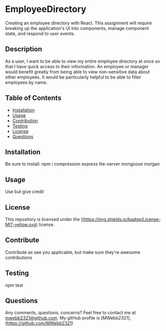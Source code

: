 # EmployeeDirectory

Creating an employee directory with React. This assignment will require breaking up the application's UI into components, manage component state, and respond to user events.

## Description

As a user, I want to be able to view my entire employee directory at once so that I have quick access to their information. An employee or manager would benefit greatly from being able to view non-sensitive data about other employees. It would be particularly helpful to be able to filter employees by name.

## Table of Contents

- [Installation](#installation)
- [Usage](#usage)
- [Contribution](#contribute)
- [Testing](#tests)
- [License](#license)
- [Questions](#questions)

## Installation

Be sure to install: npm i compression express lite-server mongoose morgan

## Usage

Use but give credit

## License

This repository is licensed under the [!(https://img.shields.io/badge/License-MIT-yellow.svg)](https://opensource.org/licenses/MIT) license.

## Contribute

Contribute as see you applicable, but make sure they're awesome contributions

## Testing

npm test

## Questions

Any comments, questions, concerns? Feel free to contact me at [mwebb2321@github.com](mailto:mwebb2321@github.com).
My gitHub profile is [MWebb2321], (https://github.com/MWebb2321)
